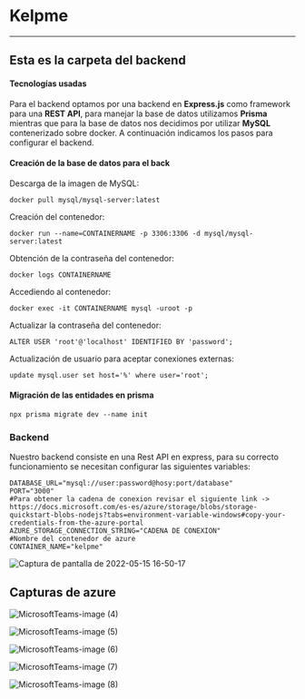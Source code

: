 # Kelpme
---
Esta es la carpeta del backend
---

#### Tecnologías usadas

Para el backend optamos por una backend en **Express.js** como framework para una **REST API**, para manejar la base de
datos utilizamos **Prisma** mientras que para la base de datos nos decidimos por utilizar **MySQL** contenerizado sobre
docker. A continuación indicamos los pasos para configurar el backend.

#### Creación de la base de datos para el back

Descarga de la imagen de MySQL:

 ``` 
 docker pull mysql/mysql-server:latest
 ```

Creación del contenedor:

```
docker run --name=CONTAINERNAME -p 3306:3306 -d mysql/mysql-server:latest
```

Obtención de la contraseña del contenedor:

```
docker logs CONTAINERNAME
```

Accediendo al contenedor:

```
docker exec -it CONTAINERNAME mysql -uroot -p
```

Actualizar la contraseña del contenedor:

```
ALTER USER 'root'@'localhost' IDENTIFIED BY 'password';
```

Actualización de usuario para aceptar conexiones externas:

```
update mysql.user set host='%' where user='root';
```

#### Migración de las entidades en prisma

```
npx prisma migrate dev --name init
```

### Backend

Nuestro backend consiste en una Rest API en express, para su correcto funcionamiento se necesitan configurar las
siguientes variables:

```
DATABASE_URL="mysql://user:password@hosy:port/database"
PORT="3000"
#Para obtener la cadena de conexion revisar el siguiente link -> https://docs.microsoft.com/es-es/azure/storage/blobs/storage-quickstart-blobs-nodejs?tabs=environment-variable-windows#copy-your-credentials-from-the-azure-portal
AZURE_STORAGE_CONNECTION_STRING="CADENA DE CONEXION"
#Nombre del contenedor de azure
CONTAINER_NAME="kelpme"
```

![Captura de pantalla de 2022-05-15 16-50-17](https://user-images.githubusercontent.com/23283637/168495941-ecc4ab46-ea8b-41bd-97b9-a97891bfa4b1.png)


## Capturas de azure


![MicrosoftTeams-image (4)](https://user-images.githubusercontent.com/87330021/168501460-c86cbe4b-888f-4161-b247-9a11d8521e9f.png)


![MicrosoftTeams-image (5)](https://user-images.githubusercontent.com/87330021/168501465-bfac39c7-f11c-4381-b771-f68d55f47cb0.png)

![MicrosoftTeams-image (6)](https://user-images.githubusercontent.com/87330021/168501475-8f08ea9a-8c70-4bcc-b0cf-d54494eef2d7.png)

![MicrosoftTeams-image (7)](https://user-images.githubusercontent.com/87330021/168501480-985ad602-7633-4e88-8079-16e1520983fb.png)

![MicrosoftTeams-image (8)](https://user-images.githubusercontent.com/87330021/168501488-d5a7c531-2d2c-48f7-971f-bd262e7d3304.png)


